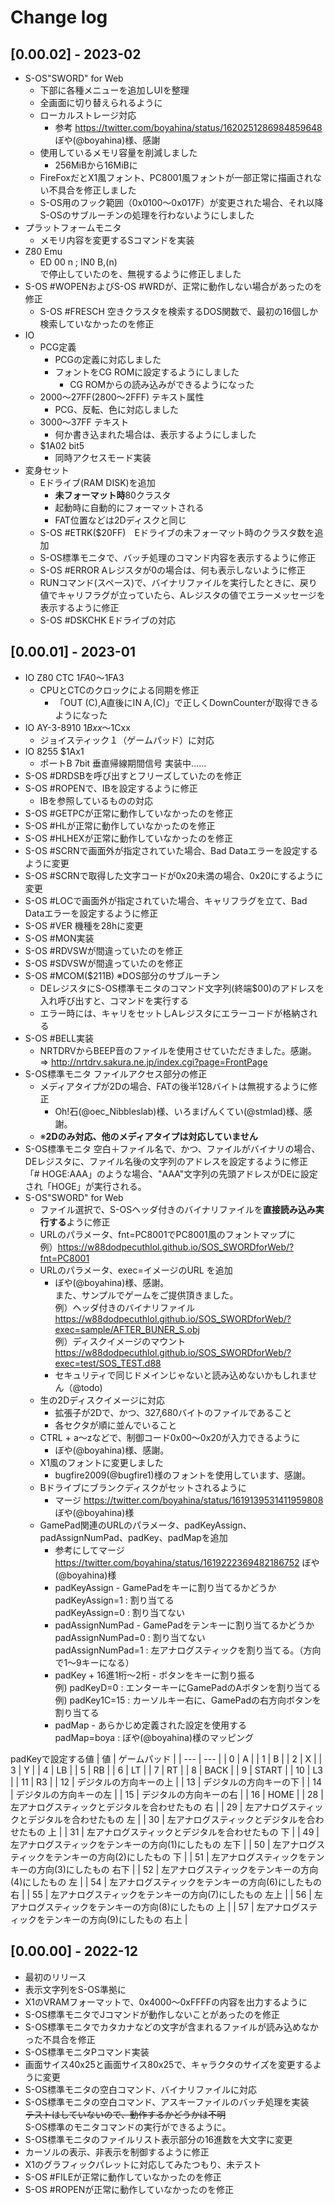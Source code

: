 # Change log

## [0.00.02] - 2023-02
- S-OS"SWORD" for Web
  - 下部に各種メニューを追加しUIを整理
  - 全画面に切り替えられるように
  - ローカルストレージ対応
    - 参考 https://twitter.com/boyahina/status/1620251286984859648  
    ぼや(@boyahina)様、感謝
  - 使用しているメモリ容量を削減しました
    - 256MiBから16MiBに
  - FireFoxだとX1風フォント、PC8001風フォントが一部正常に描画されない不具合を修正しました
  - S-OS用のフック範囲（0x0100～0x017F）が変更された場合、それ以降S-OSのサブルーチンの処理を行わないようにしました
- プラットフォームモニタ
  - メモリ内容を変更するSコマンドを実装
- Z80 Emu
  - ED 00 n ; IN0 B,(n)  
    で停止していたのを、無視するように修正しました
- S-OS #WOPENおよびS-OS #WRDが、正常に動作しない場合があったのを修正
  - S-OS #FRESCH 空きクラスタを検索するDOS関数で、最初の16個しか検索していなかったのを修正
- IO
  - PCG定義
    - PCGの定義に対応しました
    - フォントをCG ROMに設定するようにしました
      - CG ROMからの読み込みができるようになった
  - $2000～$27FF($2800～$2FFF) テキスト属性
    - PCG、反転、色に対応しました
  - $3000～$37FF テキスト
    - 何か書き込まれた場合は、表示するようにしました
  - $1A02 bit5
    - 同時アクセスモード実装
- 変身セット
  - Eドライブ(RAM DISK)を追加
    - **未フォーマット時**80クラスタ
    - 起動時に自動的にフォーマットされる
    - FAT位置などは2Dディスクと同じ
  - S-OS #ETRK($20FF)　Eドライブの未フォーマット時のクラスタ数を追加
  - S-OS標準モニタで、バッチ処理のコマンド内容を表示するように修正
  - S-OS #ERROR Aレジスタが0の場合は、何も表示しないように修正
  - RUNコマンド(スペース)で、バイナリファイルを実行したときに、戻り値でキャリフラグが立っていたら、Aレジスタの値でエラーメッセージを表示するように修正
  - S-OS #DSKCHK Eドライブの対応

## [0.00.01] - 2023-01
- IO Z80 CTC $1FA0～$1FA3
  - CPUとCTCのクロックによる同期を修正
    - 「OUT (C),A直後にIN A,(C)」で正しくDownCounterが取得できるようになった
- IO AY-3-8910 $1Bxx～$1Cxx
  - ジョイスティック１（ゲームパッド）に対応
- IO 8255 $1Ax1
  - ポートB 7bit 垂直帰線期間信号 実装中……
- S-OS #DRDSBを呼び出すとフリーズしていたのを修正
- S-OS #ROPENで、IBを設定するように修正
  - IBを参照しているものの対応
- S-OS #GETPCが正常に動作していなかったのを修正
- S-OS #HLが正常に動作していなかったのを修正
- S-OS #HLHEXが正常に動作していなかったのを修正
- S-OS #SCRNで画面外が指定されていた場合、Bad Dataエラーを設定するように変更
- S-OS #SCRNで取得した文字コードが0x20未満の場合、0x20にするように変更
- S-OS #LOCで画面外が指定されていた場合、キャリフラグを立て、Bad Dataエラーを設定するように修正
- S-OS #VER 機種を28hに変更
- S-OS #MON実装
- S-OS #RDVSWが間違っていたのを修正
- S-OS #SDVSWが間違っていたのを修正
- S-OS #MCOM($211B) ※DOS部分のサブルーチン
  - DEレジスタにS-OS標準モニタのコマンド文字列(終端$00)のアドレスを入れ呼び出すと、コマンドを実行する
  - エラー時には、キャリをセットしAレジスタにエラーコードが格納される
- S-OS #BELL実装
  - NRTDRVからBEEP音のファイルを使用させていただきました。感謝。  
  ⇒ http://nrtdrv.sakura.ne.jp/index.cgi?page=FrontPage
- S-OS標準モニタ ファイルアクセス部分の修正
  - メディアタイプが2Dの場合、FATの後半128バイトは無視するように修正
    - Oh!石(@oec_Nibbleslab)様、いろまげんくてい(@stmlad)様、感謝。
  - ※**2Dのみ対応、他のメディアタイプは対応していません**
- S-OS標準モニタ 空白＋ファイル名で、かつ、ファイルがバイナリの場合、  
  DEレジスタに、ファイル名後の文字列のアドレスを設定するように修正  
  「#  HOGE:AAA」のような場合、"AAA"文字列の先頭アドレスがDEに設定され「HOGE」が実行される。
- S-OS"SWORD" for Web
  - ファイル選択で、S-OSヘッダ付きのバイナリファイルを**直接読み込み実行する**ように修正
  - URLのパラメータ、fnt=PC8001でPC8001風のフォントマップに  
    例）https://w88dodpecuthlol.github.io/SOS_SWORDforWeb/?fnt=PC8001
  - URLのパラメータ、exec=イメージのURL を追加
    - ぼや(@boyahina)様、感謝。  
      また、サンプルでゲームをご提供頂きました。  
    例）ヘッダ付きのバイナリファイル  
    https://w88dodpecuthlol.github.io/SOS_SWORDforWeb/?exec=sample/AFTER_BUNER_S.obj  
    例）ディスクイメージのマウント  
    https://w88dodpecuthlol.github.io/SOS_SWORDforWeb/?exec=test/SOS_TEST.d88  
    - セキュリティで同じドメインじゃないと読み込めないかもしれません（@todo)
  - 生の2Dディスクイメージに対応  
    - 拡張子が2Dで、かつ、327,680バイトのファイルであること  
    - 各セクタが順に並んでいること
  - CTRL + a～zなどで、制御コード0x00～0x20が入力できるように
    - ぼや(@boyahina)様、感謝。
  - X1風のフォントに変更しました
    - bugfire2009(@bugfire1)様のフォントを使用しています、感謝。
  - Bドライブにブランクディスクがセットされるように
    - マージ https://twitter.com/boyahina/status/1619139531411959808  ぼや(@boyahina)様
  - GamePad関連のURLのパラメータ、padKeyAssign、padAssignNumPad、padKey、padMapを追加
    - 参考にしてマージ https://twitter.com/boyahina/status/1619222369482186752  ぼや(@boyahina)様
    - padKeyAssign - GamePadをキーに割り当てるかどうか  
      padKeyAssign=1 : 割り当てる  
      padKeyAssign=0 : 割り当てない
    - padAssignNumPad - GamePadをテンキーに割り当てるかどうか  
      padAssignNumPad=0 : 割り当てない  
      padAssignNumPad=1 : 左アナログスティックを割り当てる。（方向で1～9キーになる）
    - padKey + 16進1桁～2桁 - ボタンをキーに割り振る  
      例) padKeyD=0 : エンターキーにGamePadのAボタンを割り当てる
      例) padKey1C=15 : カーソルキー右に、GamePadの右方向ボタンを割り当てる  
    - padMap - あらかじめ定義された設定を使用する  
      padMap=boya : ぼや(@boyahina)様のマッピング

padKeyで設定する値
| 値 | ゲームパッド |
| --- | --- |
| 0 | A |
| 1 | B |
| 2 | X |
| 3 | Y |
| 4 | LB |
| 5 | RB |
| 6 | LT |
| 7 | RT |
| 8 | BACK |
| 9 | START |
| 10 | L3 |
| 11 | R3 |
| 12 | デジタルの方向キーの上 |
| 13 | デジタルの方向キーの下 |
| 14 | デジタルの方向キーの左 |
| 15 | デジタルの方向キーの右 |
| 16 | HOME |
| 28 | 左アナログスティックとデジタルを合わせたもの 右 |
| 29 | 左アナログスティックとデジタルを合わせたもの 左 |
| 30 | 左アナログスティックとデジタルを合わせたもの 上 |
| 31 | 左アナログスティックとデジタルを合わせたもの 下 |
| 49 | 左アナログスティックをテンキーの方向(1)にしたもの 左下 |
| 50 | 左アナログスティックをテンキーの方向(2)にしたもの 下 |
| 51 | 左アナログスティックをテンキーの方向(3)にしたもの 右下 |
| 52 | 左アナログスティックをテンキーの方向(4)にしたもの 左 |
| 54 | 左アナログスティックをテンキーの方向(6)にしたもの 右 |
| 55 | 左アナログスティックをテンキーの方向(7)にしたもの 左上 |
| 56 | 左アナログスティックをテンキーの方向(8)にしたもの 上 |
| 57 | 左アナログスティックをテンキーの方向(9)にしたもの 右上 |

## [0.00.00] - 2022-12
- 最初のリリース
- 表示文字列をS-OS準拠に
- X1のVRAMフォーマットで、0x4000～0xFFFFの内容を出力するように
- S-OS標準モニタでJコマンドが動作しないことがあったのを修正
- S-OS標準モニタでカタカナなどの文字が含まれるファイルが読み込めなかった不具合を修正
- S-OS標準モニタPコマンド実装
- 画面サイス40x25と画面サイス80x25で、キャラクタのサイズを変更するように変更
- S-OS標準モニタの空白コマンド、バイナリファイルに対応
- S-OS標準モニタの空白コマンド、アスキーファイルのバッチ処理を実装  
  ~~テストはしていないので、動作するかどうかは不明~~  
  S-OS標準のモニタコマンドの実行ができるように。  
- S-OS標準モニタのファイルリスト表示部分の16進数を大文字に変更
- カーソルの表示、非表示を制御するように修正
- X1のグラフィックパレットに対応してみたつもり、未テスト
- S-OS #FILEが正常に動作していなかったのを修正
- S-OS #ROPENが正常に動作していなかったのを修正
